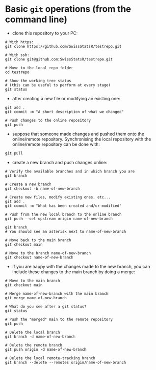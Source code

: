 

# Basic `git` operations (from the command line)

- clone this repository to your PC:
```
# With https:
git clone https://github.com/SwissStatsR/testrepo.git

# With ssh:
git clone git@github.com:SwissStatsR/testrepo.git

# Move to the local repo folder
cd testrepo

# Show the working tree status
# (this can be useful to perform at every stage)
git status
```

- after creating a new file or modifying an existing one:
```
git add .
git commit -m "A short description of what we changed"

# Push changes to the online repository
git push
```

- suppose that someone made changes and pushed them onto the online/remote repository. Synchronising the local repository with the online/remote repository can be done with:
```
git pull
```

- create a new branch and push changes online:
```
# Verify the available branches and in which branch you are
git branch

# Create a new branch
git checkout -b name-of-new-branch

# Create new files, modify existing ones, etc...
git add .
git commit -m "What has been created and/or modified"

# Push from the new local branch to the online branch
git push --set-upstream origin name-of-new-branch

git branch
# You should see an asterisk next to name-of-new-branch

# Move back to the main branch
git checkout main

# Move to the branch name-of-new-branch
git checkout name-of-new-branch
```

- if you are happy with the changes made to the new branch, you can include these changes to the main branch by doing a merge:
```
# Move to the main branch
git checkout main

# Merge name-of-new-branch with the main branch
git merge name-of-new-branch

# What do you see after a git status?
git status

# Push the "merged" main to the remote repository
git push

# Delete the local branch
git branch -d name-of-new-branch

# Delete the remote branch
git push origin -d name-of-new-branch

# Delete the local remote-tracking branch
git branch --delete --remotes origin/name-of-new-branch
```

